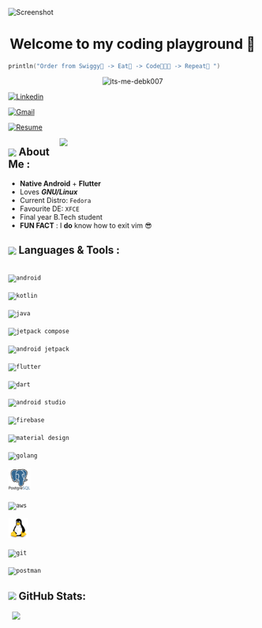 ![Screenshot](https://github.com/its-me-debk007/its-me-debk007/assets/81604986/8359273c-b075-4d69-8b4d-e09aa7725d6b)

<h1 align="center">Welcome to my coding playground 🧸</h1>

```kotlin
println("Order from Swiggy📱 -> Eat🍔 -> Code👨🏻‍💻 -> Repeat🔁 ")

```

<div align="center"> 
  <img src="https://komarev.com/ghpvc/?username=its-me-debk007&label=Visitors&color=B125EA&style=for-the-badge" alt="its-me-debk007" /> 
</div>

[![Linkedin](https://img.shields.io/badge/Linkedin-debk007-brightgreen?logo=linkedin&style=social)](https://linkedin.com/in/debk007)

[![Gmail](https://img.shields.io/badge/Gmail-debashish.joy@gmail.com-brightgreen?logo=gmail&style=social)](mailto:debashish.joy@gmail.com)

[![Resume](https://img.shields.io/badge/Resume-PDF-brightgreen?logo=codementor&style=social)](https://docs.google.com/document/d/1c1O2wW19IBDm_Y1zx09Jzq8VsXCqY3dLzGQ79SUoU6I/edit)

<img align='right' src="https://i.pinimg.com/originals/e8/f4/53/e8f453469a3ec97ecd354df465d73913.gif" width="400">

## <img align="center" src="https://media.giphy.com/media/WUlplcMpOCEmTGBtBW/giphy.gif" width="40"> **About Me :** 

- **Native Android** + **Flutter**
- Loves ***GNU/Linux***
- Current Distro: `Fedora`
- Favourite DE: `XFCE`
- Final year B.Tech student
- **FUN FACT** : I **do** know how to exit vim 😎

## <img align="center" src="https://media.giphy.com/media/j2pOGeGYKe2xCCKwfi/giphy.gif" width="40"> **Languages & Tools :**

<code> <img src="https://github.com/its-me-debk007/its-me-debk007/assets/81604986/cb190d0e-a1fc-4c0a-a2bf-913b2d81388d" alt="android" width="40" height="40"/> </code>
<code> <img src="https://user-images.githubusercontent.com/81604986/172085980-3855b718-b3e2-4925-84c9-5ae4992728c6.png" alt="kotlin" width="40" height="36"/> </code>
<code> <img src="https://github.com/its-me-debk007/its-me-debk007/assets/81604986/d3745b13-8461-4c28-b786-59988a5192d5" alt="java" width="40" height="46"/> </code>
<code> <img src="https://user-images.githubusercontent.com/81604986/192124824-b269cf71-7d13-4551-b706-1778c48efc1c.png" alt="jetpack compose" width="45" height="45"/> </code>
<code> <img src="https://user-images.githubusercontent.com/81604986/192124883-56b067ba-9176-4d7c-adad-b37de17249e2.png" alt="android jetpack" width="45" height="45"/> </code>
<code> <img src="https://github.com/its-me-debk007/its-me-debk007/assets/81604986/8a7b6704-e015-4c7e-a4c6-a0ef32231f71" alt="flutter" width="40" height="40"/> </code>
<code> <img src="https://github.com/its-me-debk007/its-me-debk007/assets/81604986/f59e877c-0744-4903-b51d-5ef01ee7a323" alt="dart" width="40" height="40"/> </code>
<code> <img src="https://user-images.githubusercontent.com/81604986/192124986-61d32b7b-ed37-41be-8b19-28803e994ef2.svg" alt="android studio" width="45" height="45"/> </code>
<code> <img src="https://www.vectorlogo.zone/logos/firebase/firebase-icon.svg" alt="firebase" width="45" height="45"/> </code>
<code> <img src="https://user-images.githubusercontent.com/81604986/213571132-163c6f88-ce6c-4f6b-8062-e441463894ea.svg" alt="material design" width="45" height="45"/> </code>
<code> <img src="https://user-images.githubusercontent.com/81604986/213559115-972767c0-806a-451a-9ab5-479ef7699c08.svg" alt="golang" width="48" height="45"/> </code>
<code> <img src="https://raw.githubusercontent.com/devicons/devicon/master/icons/postgresql/postgresql-original-wordmark.svg" alt="postgresql" width="45" height="45"/> </code>
<code> <img src="https://cdn.jsdelivr.net/gh/devicons/devicon/icons/amazonwebservices/amazonwebservices-plain-wordmark.svg" alt="aws" width="48" height="45"/> </code>
<code> <img src="https://raw.githubusercontent.com/devicons/devicon/master/icons/linux/linux-original.svg" alt="linux" width="40" height="40"/> </code>
<code> <img src="https://www.vectorlogo.zone/logos/git-scm/git-scm-icon.svg" alt="git" width="40" height="40"/> </code>
<code> <img src="https://www.vectorlogo.zone/logos/getpostman/getpostman-icon.svg" alt="postman" width="40" height="40"/> </code>

## <img src="https://media.giphy.com/media/ZCN6F3FAkwsyOGU2RS/giphy.gif" width="40"> **GitHub Stats:**

<img align="center" src="https://github-readme-stats.vercel.app/api/top-langs?username=its-me-debk007&show_icons=true&theme=radical&layout=compact&langs_count=4&border_radius=16" alt="" />
<img align="center" src="https://github-readme-streak-stats.herokuapp.com/?user=its-me-debk007&theme=radical&border_radius=16" alt="" />
<img width="430" align="center" src="https://github-readme-stats.vercel.app/api?username=its-me-debk007&show_icons=true&theme=radical&count_private=true&border_radius=16">
